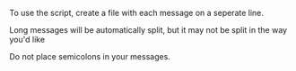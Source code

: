 To use the script, create a file with each message on a seperate line.

Long messages will be automatically split, but it may not be split in the way you'd like

Do not place semicolons in your messages.